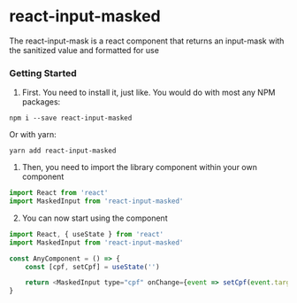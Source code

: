 # react-input-masked
The react-input-mask is a react component that returns an input-mask with the sanitized value and formatted for use


### Getting Started

1. First. You need to install it, just like. You would do with most any NPM packages:

```
npm i --save react-input-masked
```

Or with yarn:

```
yarn add react-input-masked
```

1. Then, you need to import the library component within your own component

``` javascript
import React from 'react'
import MaskedInput from 'react-input-masked'
```

2. You can now start using the component

``` javascript
import React, { useState } from 'react'
import MaskedInput from 'react-input-masked'

const AnyComponent = () => {
    const [cpf, setCpf] = useState('')

    return <MaskedInput type="cpf" onChange={event => setCpf(event.target.value)} />
}
```